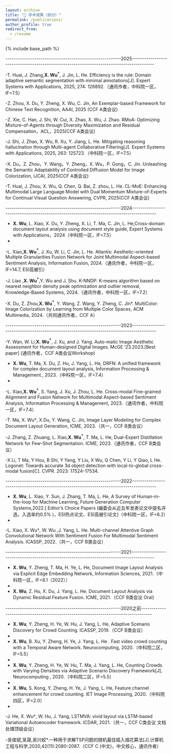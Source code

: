 ```yaml
---
layout: archive
title: "📝 学术成果（部分）"
permalink: /publications/
author_profile: true
redirect_from:
  - /resume
---
```


{% include base_path %}



--------------------------------------------------------2025-----------------------------------------------------------------------------------------

-T. Huai, J. Zhang,__X. Wu$^*$__, J. Jin, L. He. Efficiency is the rule: Domain adaptive semantic segmentation with minimal annotations[J]. Expert Systems with Applications, 2025, 274: 126892.（通讯作者，中科院一区，IF=7.5）

-Z. Zhou, X. Du, Y. Zheng, X. Wu, C. Jin, An Exemplar-based Framework for Chinese Text Recognition, AAAI, 2025 (CCF A类会议)

-Z. Xie, C. Han, J. Shi, W. Cui, X. Zhao, X. Wu, J. Zhao. RMoA: Optimizing Mixture-of-Agents through Diversity Maximization and Residual Compensation，ACL，2025(CCF A类会议)

-J. Shi, J. Zhao, X. Wu, R. Xu, Y. Jiang, L. He. Mitigating reasoning hallucination through Multi-agent Collaborative Filtering[J]. Expert Systems with Applications, 2025, 263: 125723.（中科院一区，IF=7.5）

-X. Du，Z. Zhou，Y. Wang，Y. Zheng，X. Wu，P. Gong，C. Jin. Unleashing the Semantic Adaptability of Controlled Diffusion Model for Image Colorization, IJCAI, 2025(CCF A类会议)

-T. Huai, J. Zhou, X. Wu, Q. Chen, Q. Bai, Z. zhou, L. He. CL-MoE: Enhancing Multimodal Large Language Model with Dual Momentum Mixture-of-Experts for Continual Visual Question Answering, CVPR, 2025(CCF A类会议)

--------------------------------------------------------2024-----------------------------------------------------------------------------------------

- __X. Wu__, L. Xiao, X. Du, Y. Zheng, X. Li, T. Ma, C. Jin, L. He,Cross-domain document layout analysis using document style guide, Expert Systems with Applications，2024（中科院一区，IF=7.5）
- 
-L. Xiao,__X. Wu$^*$__, J. Xu, W. Li, C. Jin, L. He. Atlantis: Aesthetic-oriented Multiple Granularities Fusion Network for Joint Multimodal Aspect-based Sentiment Analysis, Information Fusion, 2024.（通讯作者，中科院一区，IF=14.7, ESI高被引）

-J. Liao ,__X. Wu$^*$__,Y. Wu and J. Shu. K-NNDP: K-means algorithm based on nearest neighbor density peak optimization and outlier removal, Knowledge-Based Systems, 2024.（通讯作者，中科院一区，IF=7.2）

-X. Du, Z. Zhou,__X. Wu$^*$__, Y. Wang, Z. Wang, Y. Zheng, C. Jin*. MultiColor: Image Colorization by Learning from Multiple Color Spaces, ACM Multimedia, 2024.（共同通讯作者，CCF A）

--------------------------------------------------------2023-----------------------------------------------------------------------------------------

-Y. Wan, W. Li,__X. Wu$^*$__, J. Xu, and J. Yang. Auto-matic Image Aesthetic Assessment for Human-designed Digital Images. McGE ’23.2023.[Best paper] (通讯作者，CCF A类会议Workshop)

- __X. Wu__, T. Ma, X. Du, Z. Hu, J. Yang, L. He, DRFN: A unified framework for complex document layout analysis, Information Processing & Management., 2023.（中科院一区，IF=7.4）
- 
-L. Xiao,__X. Wu$^*$__, S. Yang, J. Xu, J. Zhou, L. He. Cross-modal Fine-grained Alignment and Fusion Network for Multimodal Aspect-based Sentiment Analysis, Information Processing & Management, 2023.（通讯作者，中科院一区，IF=7.4）

-T. Ma, X. Wu†, X.Du, Y. Wang, C. Jin, Image Layer Modeling for Complex Document Layout Generation, ICME, 2023.（共一，CCF B类会议）

-J. Zhang, Z. Zhuang, L. Xiao,__X. Wu$^*$__, T. Ma, L. He, Dual-Expert Distillation Network for Few-Shot Segmentation. ICME, 2023.（通讯作者，CCF B类会议）

-X Li, T Ma, Y Hou, B Shi, Y Yang, Y Liu, X Wu, Q Chen, Y Li, Y Qiao, L He. Logonet: Towards accurate 3d object detection with local-to-global cross-modal fusion[C]. CVPR. 2023: 17524-17534.

--------------------------------------------------------2022-----------------------------------------------------------------------------------------

- __X. Wu__, L. Xiao, Y. Sun, J. Zhang, T. Ma, L. He, A Survey of Human-in-the-loop for Machine Learning, Future Generation Computer Systems,2022.[ Editor’s Choice Papers (编委会从近五年发表论文中提名评选，入选率约0.5% )，ESI热点论文、ESI高被引论文]（中科院一区，IF=6.2）
- 
-L. Xiao, X. Wu†, W. Wu ,J. Yang, L. He. Multi-channel Attentive Graph Convolutional Network With Sentiment Fusion For Multimodal Sentiment Analysis. ICASSP, 2022.（共一，CCF B类会议）

--------------------------------------------------------2021-----------------------------------------------------------------------------------------

- __X. Wu__, Y. Zheng, T. Ma, H. Ye, L. He, Document Image Layout Analysis via Explicit Edge Embedding Network, Information Sciences, 2021.（中科院一区，IF=8.1（2022））
- 
- __X. Wu__, Z. Hu, X. Du, J. Yang, L. He. Document Layout Analysis via Dynamic Residual Feature Fusion. ICME, 2021.（CCF B类会议 Oral）

--------------------------------------------------------2020之前-----------------------------------------------------------------------------------

- __X. Wu__, Y. Zheng, H. Ye, W. Hu, J. Yang, L. He, Adaptive Scenario Discovery for Crowd Counting. ICASSP, 2019.（CCF B类会议）
- 
- __X. Wu__, B. Xu, Y. Zheng, H. Ye, J. Yang, L. He . Fast video crowd counting with a Temporal Aware Network. Neurocomputing, 2020.（中科院二区，IF=5.5）
- 
- __X. Wu__, Y. Zheng, H. Ye, W. Hu, T. Ma, J. Yang, L. He, Counting Crowds with Varying Densities via Adaptive Scenario Discovery Framework[J], Neurocomputing , 2020.（中科院二区，IF=5.5）
- 
- __X. Wu__, S. Kong, Y. Zheng, H. Ye, J. Yang, L. He, Feature channel enhancement for crowd counting. IET Image Processing, 2020.（中科院四区，IF=2.0）
- 
-J. He, X. Wu†, W. Hu, J. Yang, LSTMVA: vivid layout via LSTM-based Variational Autoencoder framework. ICDAR, 2021.（共一，CCF C类会议 文档处理顶级会议）

-吴俊斌,吴晟,吴兴蛟*.一种用于求解TSP问题的随机最佳插入烟花算法[J].计算机工程与科学,2020,42(11):2080-2087.（CCF C (中文)，中文核心，通讯作者）
